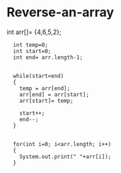 # Reverse-an-array

 int arr[]= {4,6,5,2};
       
          
      int temp=0;
      int start=0;
      int end= arr.length-1;
      
      
      while(start<end)
      {
        temp = arr[end];
        arr[end] = arr[start];
        arr[start]= temp;
        
        start++;
        end--;
      }
      
      
      for(int i=0; i<arr.length; i++)
      {
        System.out.print(" "+arr[i]);
      }
